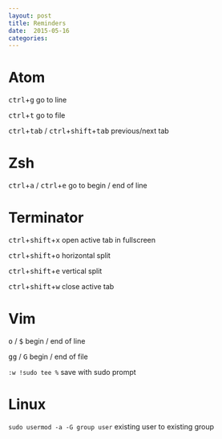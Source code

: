 ```yaml
---
layout: post
title: Reminders
date:  2015-05-16
categories:
---
```


# Atom

<kbd>ctrl</kbd>+<kbd>g</kbd> go to line

<kbd>ctrl</kbd>+<kbd>t</kbd> go to file

<kbd>ctrl</kbd>+<kbd>tab</kbd> / <kbd>ctrl</kbd>+<kbd>shift</kbd>+<kbd>tab</kbd> previous/next tab

# Zsh

<kbd>ctrl</kbd>+<kbd>a</kbd> / <kbd>ctrl</kbd>+<kbd>e</kbd> go to begin / end of line

# Terminator

<kbd>ctrl</kbd>+<kbd>shift</kbd>+<kbd>x</kbd> open active tab in fullscreen

<kbd>ctrl</kbd>+<kbd>shift</kbd>+<kbd>o</kbd> horizontal split

<kbd>ctrl</kbd>+<kbd>shift</kbd>+<kbd>e</kbd> vertical split

<kbd>ctrl</kbd>+<kbd>shift</kbd>+<kbd>w</kbd> close active tab

# Vim

<kbd>o</kbd> / <kbd>$</kbd> begin / end of line

<kbd>gg</kbd> / <kbd>G</kbd> begin / end of file

`:w !sudo tee %` save with sudo prompt

# Linux

`sudo usermod -a -G group user` existing user to existing group
